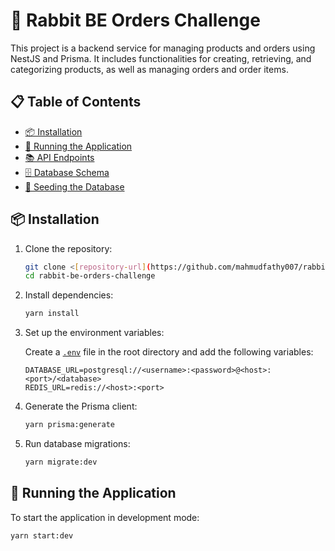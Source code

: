 # 🐰 Rabbit BE Orders Challenge

This project is a backend service for managing products and orders using NestJS and Prisma. It includes functionalities for creating, retrieving, and categorizing products, as well as managing orders and order items.

## 📋 Table of Contents

- [📦 Installation](#installation)
- [🚀 Running the Application](#running-the-application)
- [📚 API Endpoints](#api-endpoints)
- [🗄️ Database Schema](#database-schema)
- [🌱 Seeding the Database](#seeding-the-database)

## 📦 Installation

1. Clone the repository:

    ```sh
    git clone <[repository-url](https://github.com/mahmudfathy007/rabbit-be-orders-challenge.git)>
    cd rabbit-be-orders-challenge
    ```

2. Install dependencies:

    ```sh
    yarn install
    ```

3. Set up the environment variables:

    Create a [`.env`](.env ) file in the root directory and add the following variables:

    ```env
    DATABASE_URL=postgresql://<username>:<password>@<host>:<port>/<database>
    REDIS_URL=redis://<host>:<port>
    ```

4. Generate the Prisma client:

    ```sh
    yarn prisma:generate
    ```

5. Run database migrations:

    ```sh
    yarn migrate:dev
    ```

## 🚀 Running the Application

To start the application in development mode:

```sh
yarn start:dev

